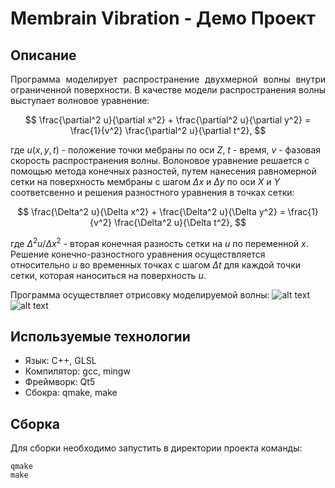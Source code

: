 # Membrain Vibration - Демо Проект

## Описание
<p align="justify">
Программа моделирует распространение двухмерной волны внутри 
ограниченной поверхности. В качестве модели распространения 
волны выступает волновое уравнение:

$$
  \frac{\partial^2 u}{\partial x^2} + 
  \frac{\partial^2 u}{\partial y^2} =
  \frac{1}{v^2}
  \frac{\partial^2 u}{\partial t^2},
$$

где $u(x,y,t)$ - положение точки мебраны по оси $Z$, $t$ - 
время, $v$ - фазовая скорость распространения волны. 
Волоновое уравнение решается с помощью метода конечных разностей, 
путем нанесения равномерной сетки на поверхность мембраны с шагом 
$\Delta x$ и $\Delta y$ по оси $X$ и $Y$ соответсвенно и решения 
разностного уравнения в точках сетки:

$$
  \frac{\Delta^2 u}{\Delta x^2} +
  \frac{\Delta^2 u}{\Delta y^2} =
  \frac{1}{v^2}
  \frac{\Delta^2 u}{\Delta t^2},
$$

где $\Delta^2u/\Delta x^2$ - вторая конечная разность 
сетки на $u$ по  переменной $x$. Решение конечно-разностного 
уравнения осуществляется относительно $u$ во временных точках
с шагом $\Delta t$ для каждой точки сетки, которая наноситься 
на поверхность $u$.

Программа осуществляет отрисовку моделируемой волны:
![alt text](images/CenterWave.gif)
![alt text](images/JungeInterference.gif)

</p>

## Используемые технологии

- Язык: C++, GLSL
- Компилятор: gcc, mingw
- Фреймворк: Qt5
- Сбокра: qmake, make

## Сборка
Для сборки необходимо запустить в директории проекта команды:
```
qmake
make
```